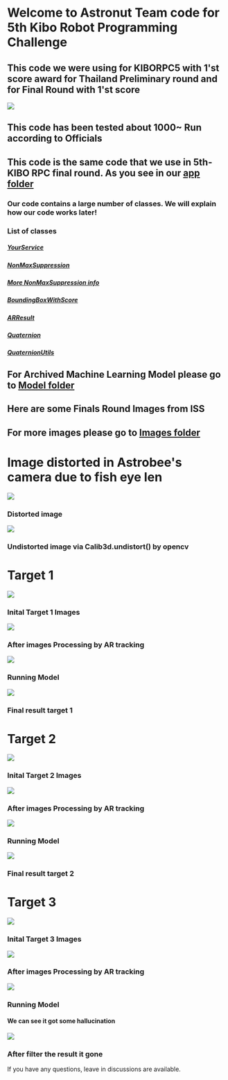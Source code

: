 # Welcome to Astronut Team code for 5th Kibo Robot Programming Challenge
## This code we were using for KIBORPC5 with 1'st score award for Thailand Preliminary round and for Final Round with 1'st score 
<img src="/Readme Images/Awards.jpg">

## This code has been tested about 1000~ Run according to Officials
## This code is the same code that we use in 5th-KIBO RPC final round. As you see in our [app folder](app/src/main/java/jp/jaxa/iss/kibo/rpc/thailand) <br />
### Our code contains a large number of classes. We will explain how our code works later! 
### List of classes 
##### [YourService](app/src/main/java/jp/jaxa/iss/kibo/rpc/thailand/YourService.java) 
##### [NonMaxSuppression](app/src/main/java/jp/jaxa/iss/kibo/rpc/thailand/NonMaxSuppression.java) 
##### [**More NonMaxSuppression info**](https://github.com/KIBO-Astronut/5th-KIBO/blob/main/explain_class/Readme_Text/NMS.md) 
##### [BoundingBoxWithScore](app/src/main/java/jp/jaxa/iss/kibo/rpc/thailand/BoundingBoxWithScore.java)
##### [ARResult](app/src/main/java/jp/jaxa/iss/kibo/rpc/thailand/ARResult.java) 
##### [Quaternion](app/src/main/java/jp/jaxa/iss/kibo/rpc/thailand/Quaternion.java) 
##### [QuaternionUtils](app/src/main/java/jp/jaxa/iss/kibo/rpc/thailand/QuaternionUtils.java) 

## For Archived Machine Learning Model please go to [Model folder](https://github.com/KIBO-Astronut/5th-KIBO/tree/main/Tensorflow%20Lite%20model) 
## Here are some Finals Round Images from ISS
## For more images please go to [Images folder](https://github.com/KIBO-Astronut/5th-KIBO/tree/main/Readme%20Images/ImageFromISS)

# Image distorted in Astrobee's camera due to fish eye len

<img src="Readme Images/ImageFromISS/EMR-2.png"> 

### Distorted image
<img src="Readme Images/ImageFromISS/Pre-2.png"> 

### Undistorted image via Calib3d.undistort() by opencv
# Target 1
<img src="Readme Images/ImageFromISS/Pre-1.png">

### Inital Target 1 Images

<img src="Readme Images/ImageFromISS/post_1.png">

### After images Processing by AR tracking

<img src="Readme Images/ImageFromISS/before_iou_1.png">

### Running Model

<img src="Readme Images/ImageFromISS/after_iou_1.png">

### Final result target 1

# Target 2

<img src="Readme Images/ImageFromISS/Pre-2.png">

### Inital Target 2 Images

<img src="Readme Images/ImageFromISS/post_2.png">

### After images Processing by AR tracking

<img src="Readme Images/ImageFromISS/before_iou_2.png">

### Running Model

<img src="Readme Images/ImageFromISS/after_iou_2.png">

### Final result target 2
# Target 3

<img src="Readme Images/ImageFromISS/Pre-3.png">

### Inital Target 3 Images

<img src="Readme Images/ImageFromISS/post_3.png">

### After images Processing by AR tracking

<img src="Readme Images/ImageFromISS/before_iou_3.png">

### Running Model
#### We can see it got some hallucination

<img src="Readme Images/ImageFromISS/after_iou_3.png">

### After filter the result it gone
If you have any questions, leave in discussions are available.



